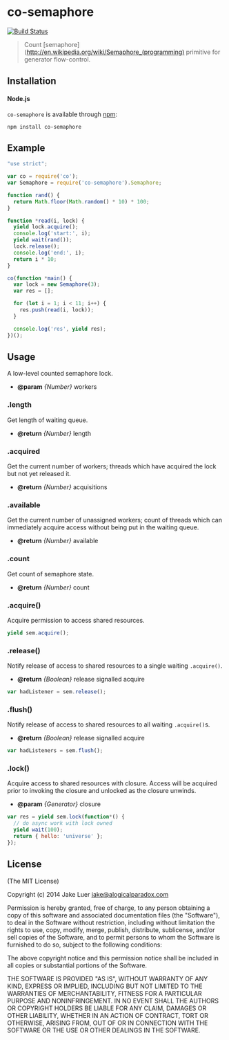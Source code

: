 # co-semaphore

[![Build Status](https://travis-ci.org/logicalparadox/co-semaphore.png?branch=master)](https://travis-ci.org/logicalparadox/co-semaphore)

> Count [semaphore](http://en.wikipedia.org/wiki/Semaphore_(programming) primitive for generator flow-control.

## Installation

#### Node.js

`co-semaphore` is available through [npm](http://npmjs.org):

    npm install co-semaphore

## Example

```js
"use strict";

var co = require('co');
var Semaphore = require('co-semaphore').Semaphore;

function rand() {
  return Math.floor(Math.random() * 10) * 100;
}

function *read(i, lock) {
  yield lock.acquire();
  console.log('start:', i);
  yield wait(rand());
  lock.release();
  console.log('end:', i);
  return i * 10;
}

co(function *main() {
  var lock = new Semaphore(3);
  var res = [];

  for (let i = 1; i < 11; i++) {
    res.push(read(i, lock));
  }

  console.log('res', yield res);
})();
```

## Usage

A low-level counted semaphore lock.

* **@param** _{Number}_ workers 

### .length

Get length of waiting queue.

* **@return** _{Number}_  length

### .acquired

Get the current number of workers; threads which
have acquired the lock but not yet released it.

* **@return** _{Number}_  acquisitions

### .available

Get the current number of unassigned workers;
count of threads which can immediately acquire
access without being put in the waiting queue.

* **@return** _{Number}_  available

### .count

Get count of semaphore state.

* **@return** _{Number}_  count

### .acquire()

Acquire permission to access shared resources.

```js
yield sem.acquire();
```

### .release()

Notify release of access to shared resources
to a single waiting `.acquire()`.

* **@return** _{Boolean}_  release signalled acquire

```js
var hadListener = sem.release();
```

### .flush()

Notify release of access to shared resources
to all waiting `.acquire()`s.

* **@return** _{Boolean}_  release signalled acquire

```js
var hadListeners = sem.flush();
```

### .lock()

Acquire access to shared resources with closure. Access will
be acquired prior to invoking the closure and unlocked as the 
closure unwinds.

* **@param** _{Generator}_ closure 

```js
var res = yield sem.lock(function*() {
  // do async work with lock owned
  yield wait(100);
  return { hello: 'universe' };
});
```


## License

(The MIT License)

Copyright (c) 2014 Jake Luer <jake@alogicalparadox.com>

Permission is hereby granted, free of charge, to any person obtaining a copy
of this software and associated documentation files (the "Software"), to deal
in the Software without restriction, including without limitation the rights
to use, copy, modify, merge, publish, distribute, sublicense, and/or sell
copies of the Software, and to permit persons to whom the Software is
furnished to do so, subject to the following conditions:

The above copyright notice and this permission notice shall be included in
all copies or substantial portions of the Software.

THE SOFTWARE IS PROVIDED "AS IS", WITHOUT WARRANTY OF ANY KIND, EXPRESS OR
IMPLIED, INCLUDING BUT NOT LIMITED TO THE WARRANTIES OF MERCHANTABILITY,
FITNESS FOR A PARTICULAR PURPOSE AND NONINFRINGEMENT. IN NO EVENT SHALL THE
AUTHORS OR COPYRIGHT HOLDERS BE LIABLE FOR ANY CLAIM, DAMAGES OR OTHER
LIABILITY, WHETHER IN AN ACTION OF CONTRACT, TORT OR OTHERWISE, ARISING FROM,
OUT OF OR IN CONNECTION WITH THE SOFTWARE OR THE USE OR OTHER DEALINGS IN
THE SOFTWARE. 
